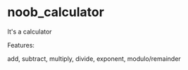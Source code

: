 # noob_calculator

It's a calculator

Features:

add, subtract, multiply, divide, exponent, modulo/remainder
